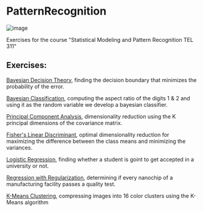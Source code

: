 # PatternRecognition

![image](https://user-images.githubusercontent.com/83914255/233071515-50263301-68b3-4bc9-944e-5cbf201d2a70.png)

Exercises for the course "Statistical Modeling and Pattern Recognition TEL 311"

## Exercises:

<a href = "https://github.com/atzel-ov/PatternRecognition/tree/main/SET1/Exercise1">Bayesian Decision Theory</a>, finding the decision boundary that minimizes the probability of the error.

<a href = "https://github.com/atzel-ov/PatternRecognition/tree/main/SET1/Exercise2">Bayesian Classification</a>, computing the aspect ratio of the digits 1 & 2 and using it as the random variable we develop a bayesian classifier.

<a href = "https://github.com/atzel-ov/PatternRecognition/tree/main/SET1/Exercise5">Principal Component Analysis</a>, dimensionality reduction using the K principal dimensions of the covariance matrix.

<a href = "https://github.com/atzel-ov/PatternRecognition/tree/main/SET1/Exercise7">Fisher's Linear Discriminant</a>, optimal dimensionality reduction for maximizing the difference between the class means and minimizing the variances.

<a href = "https://github.com/atzel-ov/PatternRecognition/tree/main/SET2/exercise2_1">Logistic Regression</a>, finding whether a student is goint to get accepted in a university or not.

<a href = "https://github.com/atzel-ov/PatternRecognition/tree/main/SET2/exercise2_2">Regression with Regularization</a>, determining if every nanochip of a manufacturing facility passes a quality test.

<a href = "https://github.com/atzel-ov/PatternRecognition/tree/main/SET2/exercise2_4">K-Means Clustering</a>, compressing images into 16 color clusters using the K-Means algorithm 


